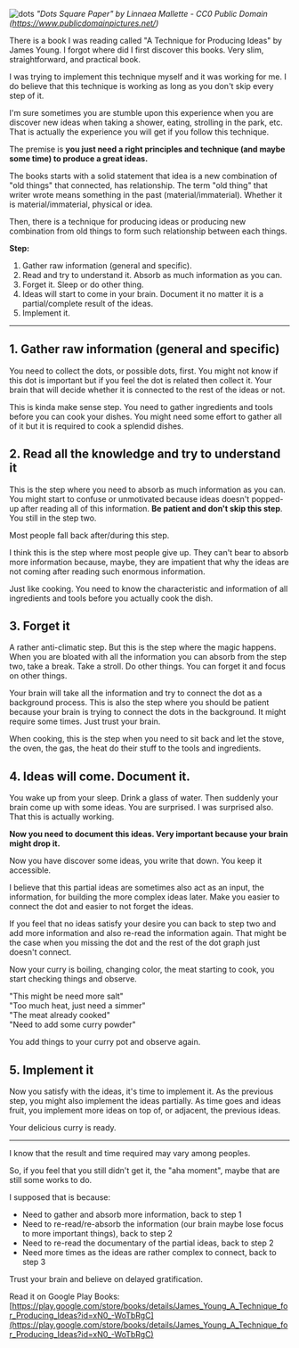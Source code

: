 ![dots](https://res.cloudinary.com/jundialwan/image/upload/w_1000,ar_16:9,c_fill,g_auto,e_sharpen/v1594554622/dots-square-paper_r7oemv.jpg)
*"Dots Square Paper" by Linnaea Mallette - CC0 Public Domain (https://www.publicdomainpictures.net/)*

There is a book I was reading called "A Technique for Producing Ideas" by James Young. I forgot where did I first discover this books. Very slim, straightforward, and practical book.

I was trying to implement this technique myself and it was working for me. I do believe that this technique is working as long as you don't skip every step of it. 

I'm sure sometimes you are stumble upon this experience when you are discover new ideas when taking a shower, eating, strolling in the park, etc. That is actually the experience you will get if you follow this technique.

The premise is **you just need a right principles and technique (and maybe some time) to produce a great ideas.**

The books starts with a solid statement that idea is a new combination of "old things" that connected, has relationship. The term "old thing" that writer wrote means something in the past (material/immaterial). Whether it is material/immaterial, physical or idea.

Then, there is a technique for producing ideas or producing new combination from old things to form such relationship between each things.

**Step:**

  1. Gather raw information (general and specific).
  2. Read and try to understand it. Absorb as much information as you can.
  3. Forget it. Sleep or do other thing.
  4. Ideas will start to come in your brain. Document it no matter it is a partial/complete result of the ideas.
  5. Implement it.

---

## 1. Gather raw information (general and specific)
You need to collect the dots, or possible dots, first. You might not know if this dot is important but if you feel the dot is related then collect it. Your brain that will decide whether it is connected to the rest of the ideas or not.

This is kinda make sense step. You need to gather ingredients and tools before you can cook your dishes. You might need some effort to gather all of it but it is required to cook a splendid dishes.

## 2. Read all the knowledge and try to understand it
This is the step where you need to absorb as much information as you can. You might start to confuse or unmotivated because ideas doesn't popped-up after reading all of this information. **Be patient and don't skip this step**. You still in the step two.

Most people fall back after/during this step.

I think this is the step where most people give up. They can't bear to absorb more information because, maybe, they are impatient that why the ideas are not coming after reading such enormous  information. 

Just like cooking. You need to know the characteristic and information of all ingredients and tools before you actually cook the dish.

## 3. Forget it
A rather anti-climatic step. But this is the step where the magic happens. When you are bloated with all the information you can absorb from the step two, take a break. Take a stroll. Do other things. You can forget it and focus on other things.

Your brain will take all the information and try to connect the dot as a background process. This is also the step where you should be patient because your brain is trying to connect the dots in the background. It might require some times. Just trust your brain.

When cooking, this is the step when you need to sit back and let the stove, the oven, the gas, the heat do their stuff to the tools and ingredients.

## 4. Ideas will come. Document it.
You wake up from your sleep. Drink a glass of water. Then suddenly your brain come up with some ideas. You are surprised. I was surprised also. That this is actually working.

**Now you need to document this ideas. Very important because your brain might drop it.**

Now you have discover some ideas, you write that down. You keep it accessible. 

I believe that this partial ideas are sometimes also act as an input, the information, for building the more complex ideas later. Make you easier to connect the dot and easier to not forget the ideas.

If you feel that no ideas satisfy your desire you can back to step two and add more information and also re-read the information again. That might be the case when you missing the dot and the rest of the dot graph just doesn't connect.

Now your curry is boiling, changing color, the meat starting to cook, you start checking things and observe. 

"This might be need more salt"  
"Too much heat, just need a simmer"  
"The meat already cooked"  
"Need to add some curry powder"  

You add things to your curry pot and observe again.

## 5. Implement it
Now you satisfy with the ideas, it's time to implement it. As the previous step, you might also implement the ideas partially. As time goes and ideas fruit, you implement more ideas on top of, or adjacent, the previous ideas.

Your delicious curry is ready.

---

I know that the result and time required may vary among peoples. 

So, if you feel that you still didn't get it, the "aha moment", maybe that are still some works to do. 

I supposed that is because:
- Need to gather and absorb more information, back to step 1
- Need to re-read/re-absorb the information (our brain maybe lose focus to more important things), back to step 2
- Need to re-read the documentary of the partial ideas, back to step 2
- Need more times as the ideas are rather complex to connect, back to step 3

Trust your brain and believe on delayed gratification.

Read it on Google Play Books:
[https://play.google.com/store/books/details/James_Young_A_Technique_for_Producing_Ideas?id=xN0_-WoTbRgC](https://play.google.com/store/books/details/James_Young_A_Technique_for_Producing_Ideas?id=xN0_-WoTbRgC)

